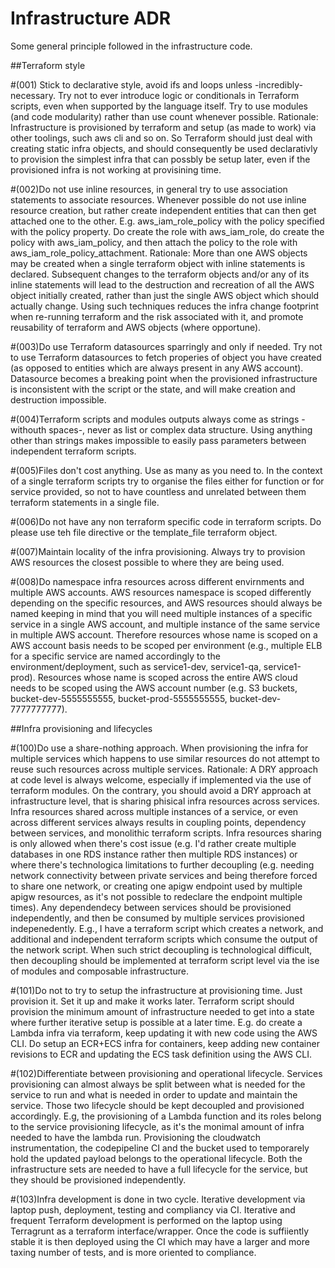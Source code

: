 # Infrastructure ADR
Some general principle followed in the infrastructure code.


##Terraform style

#(001) Stick to declarative style, avoid ifs and loops unless -incredibly- necessary.
Try not to ever introduce logic or conditionals in Terraform scripts, even when supported by the language itself. Try to use modules (and code modularity) rather than use count whenever possible.
Rationale: Infrastructure is provisioned by terraform and setup (as made to work) via other toolings, such aws cli and so on. So Terraform should just deal with creating static infra objects, and should consequently be used declarativly to provision the simplest infra that can possbly be setup later, even if the provisioned infra is not working at provisining time.

#(002)Do not use inline resources, in general try to use association statements to associate resources.
Whenever possible do not use inline resource creation, but rather create independent entities that can then get attached one to the other. E.g. aws_iam_role_policy with the policy specified with the policy property. Do create the role with aws_iam_role, do create the policy with aws_iam_policy, and then attach the policy to the role with aws_iam_role_policy_attachment. 
Rationale: More than one AWS objects may be created when a single terraform object with inline statements is declared. Subsequent changes to the terraform objects and/or any of its inline statements will lead to the destruction and recreation of all the AWS object initially created, rather than just the single AWS object which should actually change. Using such techniques reduces the infra change footprint when re-running terraform and the risk associated with it, and promote reusability of terraform and AWS objects (where opportune).

#(003)Do use Terraform datasources sparringly and only if needed.
Try not to use Terraform datasources to fetch properies of object you have created (as opposed to entities which are always present in any AWS account). Datasource becomes a breaking point when the provisioned infrastructure is inconsistent with the script or the state, and will make creation and destruction impossible.

#(004)Terraform scripts and modules outputs always come as strings -withouth spaces-, never as list or complex data structure.
Using anything other than strings makes impossible to easily pass parameters between independent terraform scripts.

#(005)Files don't cost anything. Use as many as you need to.
In the context of a single terraform scripts try to organise the files either for function or for service provided, so not to have countless and unrelated between them terraform statements in a single file.

#(006)Do not have any non terraform specific code in terraform scripts.
Do please use teh file directive or the template_file terraform object.

#(007)Maintain locality of the infra provisioning.
Always try to provision AWS resources the closest possible to where they are being used.

#(008)Do namespace infra resources across different envirnments and multiple AWS accounts.
AWS resources namespace is scoped differently depending on the specific resources, and AWS resources should always be named keeping in mind that you will need multiple instances of a specific service in a single AWS account, and multiple instance of the same service in multiple AWS account. Therefore resources whose name is scoped on a AWS account basis needs to be scoped per environment (e.g., multiple ELB for a specific service are named accordingly to the environment/deployment, such as service1-dev, service1-qa, service1-prod). Resources whose name is scoped across the entire AWS cloud needs to be scoped using the AWS account number (e.g. S3 buckets, bucket-dev-5555555555, bucket-prod-5555555555, bucket-dev-7777777777).  

##Infra provisioning and lifecycles

#(100)Do use a share-nothing approach.
When provisioning the infra for multiple services which happens to use similar resources do not attempt to reuse such resources across multiple services.
Rationale: A DRY approach at code level is always welcome, especially if implemented via the use of terraform modules. On the contrary, you should avoid a DRY approach at infrastructure level, that is sharing phisical infra resources across services. Infra resources shared across multiple instances of a service, or even across different services always results in coupling points, dependency between services, and monolithic terraform scripts. Infra resources sharing is only allowed when there's cost issue (e.g. I'd rather create multiple databases in one RDS instance rather then multiple RDS instances) or where there's technologica limitations to further decoupling (e.g. needing network connectivity between private services and being therefore forced to share one network, or creating one apigw endpoint used by multiple apigw resources, as it's not possible to redeclare the endpoint multiple times).
Any dependendecy between services should be provisioned independently, and then be consumed by multiple services provisioned indepenedently. E.g., I have a terraform script which creates a network, and additional and independent terraform scripts which consume the output of the network script. When such strict decoupling is technological difficult, then decoupling should be implemented at terraform script level via the ise of modules and composable infrastructure.

#(101)Do not to try to setup the infrastructure at provisioning time. Just provision it. Set it up and make it works later. 
Terraform script should provision the minimum amount of infrastructure needed to get into a state where further iterative setup is possible at a later time. E.g. do create a Lambda infra via terraform, keep updating it with new code using the AWS CLI. Do setup an ECR+ECS infra for containers, keep adding new container revisions to ECR and updating the ECS task definition using the AWS CLI.

#(102)Differentiate between provisioning and operational lifecycle.
Services provisioning can almost always be split between what is needed for the service to run and what is needed in order to update and maintain the service. Those two lifecycle should be kept decoupled and provisioned accordingly. E.g, the provisioning of a Lambda function and its roles belong to the service provisioning lifecycle, as it's the monimal amount of infra needed to have the lambda run. Provisioning the cloudwatch instrumentation, the codepipeline CI and the bucket used to temporarely hold the updated payload belongs to the operational lifecycle. Both the infrastructure sets are needed to have a full lifecycle for the service, but they should be provisioned independently.

#(103)Infra development is done in two cycle. Iterative development via laptop push, deployment, testing and compliancy via CI.
Iterative and frequent Terraform development is performed on the laptop using Terragrunt as a terraform interface/wrapper. Once the code is suffiiently stable it is then deployed using the CI which may have a larger and more taxing number of tests, and is more oriented to compliance.


